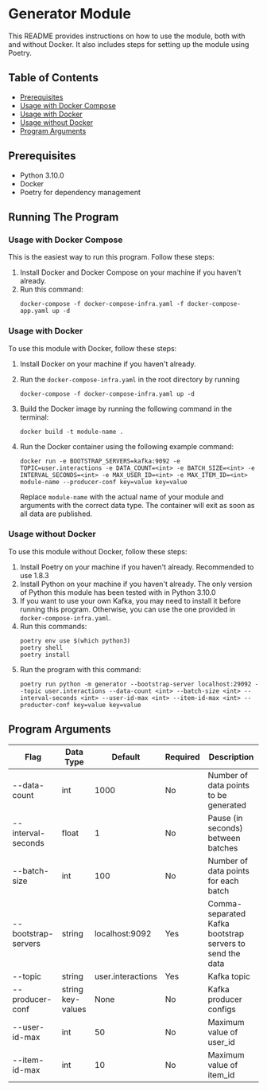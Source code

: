 # Generator Module

This README provides instructions on how to use the module, both with and without Docker. It also includes steps for setting up the module using Poetry.

## Table of Contents
- [Prerequisites](#prerequisites)
- [Usage with Docker Compose](#usage-with-docker-compose)
- [Usage with Docker](#usage-with-docker)
- [Usage without Docker](#usage-without-docker)
- [Program Arguments](#program-arguments)

## Prerequisites

- Python 3.10.0
- Docker
- Poetry for dependency management

## Running The Program

### Usage with Docker Compose

This is the easiest way to run this program. Follow these steps:
1. Install Docker and Docker Compose on your machine if you haven't already.
2. Run this command:
    ```shell
    docker-compose -f docker-compose-infra.yaml -f docker-compose-app.yaml up -d
    ```

### Usage with Docker

To use this module with Docker, follow these steps:

1. Install Docker on your machine if you haven't already.
2. Run the `docker-compose-infra.yaml` in the root directory by running
    ```shell
    docker-compose -f docker-compose-infra.yaml up -d
    ```

3. Build the Docker image by running the following command in the terminal:
    ```shell
    docker build -t module-name .
    ```
3. Run the Docker container using the following example command:
    ```shell
    docker run -e BOOTSTRAP_SERVERS=kafka:9092 -e TOPIC=user.interactions -e DATA_COUNT=<int> -e BATCH_SIZE=<int> -e INTERVAL_SECONDS=<int> -e MAX_USER_ID=<int> -e MAX_ITEM_ID=<int> module-name --producer-conf key=value key=value
    ```
    Replace `module-name` with the actual name of your module and arguments with the correct data type. The container will exit as soon as all data are published.


### Usage without Docker

To use this module without Docker, follow these steps:

1. Install Poetry on your machine if you haven't already. Recommended to use 1.8.3
2. Install Python on your machine if you haven't already. The only version of Python this module has been tested with in Python 3.10.0
3. If you want to use your own Kafka, you may need to install it before running this program. Otherwise, you can use the one provided in `docker-compose-infra.yaml`.
4. Run this commands:
    ```shell
    poetry env use $(which python3)
    poetry shell
    poetry install
    ```
5. Run the program with this command:
    ```shell
    poetry run python -m generator --bootstrap-server localhost:29092 --topic user.interactions --data-count <int> --batch-size <int> --interval-seconds <int> --user-id-max <int> --item-id-max <int> --producter-conf key=value key=value
    ```

## Program Arguments

Flag | Data Type | Default | Required | Description
-----|-----------|--------|-----------|-------------
--data-count | int | 1000 | No | Number of data points to be generated
--interval-seconds | float | 1 | No |  Pause (in seconds) between batches
--batch-size | int | 100 | No |  Number of data points for each batch
--bootstrap-servers | string | localhost:9092 | Yes | Comma-separated Kafka bootstrap servers to send the data
--topic | string | user.interactions | Yes | Kafka topic
--producer-conf | string key-values | None | No | Kafka producer configs
--user-id-max | int | 50 | No | Maximum value of user_id
--item-id-max | int | 10 | No | Maximum value of item_id
